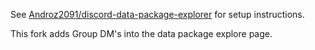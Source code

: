 See [Androz2091/discord-data-package-explorer](https://github.com/Androz2091/discord-data-package-explorer) for setup instructions.

This fork adds Group DM's into the data package explore page. 
